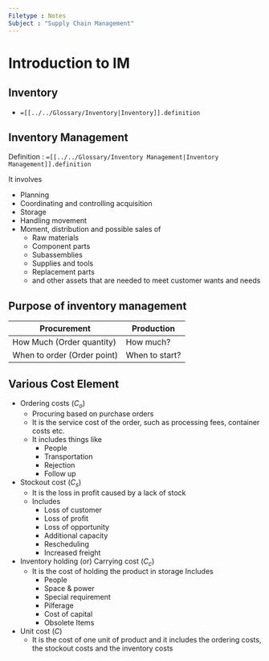 ```yaml
---
Filetype : Notes
Subject : "Supply Chain Management"
---
```

# Introduction to IM
## Inventory
- `=[[../../Glossary/Inventory|Inventory]].definition`

## Inventory Management

Definition : `=[[../../Glossary/Inventory Management|Inventory Management]].definition`

It involves
  - Planning
  - Coordinating and controlling acquisition
  - Storage
  - Handling movement
  - Moment, distribution and possible sales of 
    - Raw materials
    - Component parts
    - Subassemblies
    - Supplies and tools
    - Replacement parts
    - and other assets that are needed to meet customer wants and needs

## Purpose of inventory management

| Procurement                 | Production     |
| --------------------------- | -------------- |
| How Much (Order quantity)   | How much?      |
| When to order (Order point) | When to start? |
  

## Various Cost Element
- Ordering costs ($C_o$)
  - Procuring based on purchase orders
  - It is the service cost of the order, such as processing fees, container costs etc.
  - It includes things like
    - People
    - Transportation
    - Rejection
    - Follow up
- Stockout cost ($C_s$)
  - It is the loss in profit caused by a lack of stock
  - Includes
    - Loss of customer
    - Loss of profit
    - Loss of opportunity
    - Additional capacity
    - Rescheduling
    - Increased freight
- Inventory holding (or) Carrying cost ($C_c$)
  - It is the cost of holding the product in storage
    Includes
    - People
    - Space & power
    - Special requirement
    - Pilferage
    - Cost of capital
    - Obsolete Items
- Unit cost ($C$)
  - It is the cost of one unit of product and it includes the ordering costs, the stockout costs and the inventory costs

